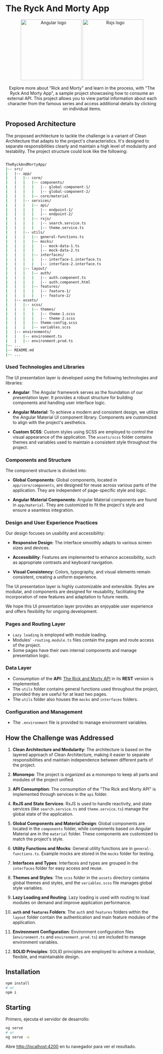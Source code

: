 # The Ryck And Morty App

<p align="center">
  <a href="https://angular.io/" target="blank"><img src="https://angular.io/assets/images/logos/angularjs/AngularJS-Shield.svg" width="200" alt="Angular logo" /></a>
  <a href="https://rxjs.dev/" target="blank"><img src="https://cdn.worldvectorlogo.com/logos/rxjs-1.svg" width="200" alt="Rxjs logo" /></a>
</p>

<p align="center">
  Explore more about "Rick and Morty" and learn in the process, with "The Ryck And Morty App", a sample project showcasing how to consume an external API. This project allows you to view partial information about each character from the famous series and access additional details by clicking on individual items.
</p>

## Proposed Architecture

The proposed architecture to tackle the challenge is a variant of Clean Architecture that adapts to the project's characteristics. It's designed to separate responsibilities clearly and maintain a high level of modularity and testability. The project structure could look like the following:

```bash

TheRyckAndMortyApp/
|-- src/
|   |-- app/
|   |   |-- core/
|   |   |   |-- components/
|   |   |   |   |-- global-component-1/
|   |   |   |   |-- global-component-2/
|   |   |   |-- core/material
|   |   |-- services/
|   |   |   |-- api/
|   |   |   |   |-- endpoint-1/
|   |   |   |   |-- endpoint-2/
|   |   |   |-- rxjs/
|   |   |   |   |-- search.service.ts
|   |   |   |   |-- theme.service.ts
|   |   |-- utils/
|   |   |   |-- general-functions.ts
|   |   |   |-- mocks/
|   |   |   |   |-- mock-data-1.ts
|   |   |   |   |-- mock-data-2.ts
|   |   |   |-- interfaces/
|   |   |   |   |-- interface-1.interface.ts
|   |   |   |   |-- interface-2.interface.ts
|   |   |-- layout/
|   |   |   |-- auth/
|   |   |   |   |-- auth.component.ts
|   |   |   |   |-- auth.component.html
|   |   |   |-- features/
|   |   |   |   |-- feature-1/
|   |   |   |   |-- feature-2/
|   |-- assets/
|   |   |-- scss/
|   |   |   |-- themes/
|   |   |   |   |-- theme-1.scss
|   |   |   |   |-- theme-2.scss
|   |   |   |-- theme-config.scss
|   |   |   |-- variables.scss
|   |-- environments/
|   |   |-- environment.ts
|   |   |-- environment.prod.ts
|-- ...
|-- README.md
|-- ...
```

### Used Technologies and Libraries

The UI presentation layer is developed using the following technologies and libraries:

- **Angular**: The Angular framework serves as the foundation of our presentation layer. It provides a robust structure for building components and handling user interface logic.

- **Angular Material**: To achieve a modern and consistent design, we utilize the Angular Material UI component library. Components are customized to align with the project's aesthetics.

- **Custom SCSS**: Custom styles using SCSS are employed to control the visual appearance of the application. The `assets/scss` folder contains themes and variables used to maintain a consistent style throughout the project.

### Components and Structure

The component structure is divided into:

- **Global Components**: Global components, located in `app/core/components`, are designed for reuse across various parts of the application. They are independent of page-specific style and logic.

- **Angular Material Components**: Angular Material components are found in `app/material`. They are customized to fit the project's style and ensure a seamless integration.

### Design and User Experience Practices

Our design focuses on usability and accessibility:

- **Responsive Design**: The interface smoothly adapts to various screen sizes and devices.

- **Accessibility**: Features are implemented to enhance accessibility, such as appropriate contrasts and keyboard navigation.

- **Visual Consistency**: Colors, typography, and visual elements remain consistent, creating a uniform experience.

The UI presentation layer is highly customizable and extensible. Styles are modular, and components are designed for reusability, facilitating the incorporation of new features and adaptation to future needs.

We hope this UI presentation layer provides an enjoyable user experience and offers flexibility for ongoing development.

### Pages and Routing Layer

- `Lazy loading` is employed with module loading.
- Modules' `-routing.module.ts` files contain the pages and route access of the project.
- Some pages have their own internal components and manage presentation logic.

### Data Layer

- Consumption of the **API:** [The Rick and Morty API](https://rickandmortyapi.com/) in its **REST** version is implemented.
- The `utils` folder contains general functions used throughout the project, provided they are useful for at least two pages.
- The `utils` folder also houses the `mocks` and `interfaces` folders.

### Configuration and Management

- The `.environment` file is provided to manage environment variables.

## How the Challenge was Addressed

1. **Clean Architecture and Modularity**: The architecture is based on the layered approach of Clean Architecture, making it easier to separate responsibilities and maintain independence between different parts of the project.
2. **Monorepo**: The project is organized as a monorepo to keep all parts and modules of the project unified.

3. **API Consumption**: The consumption of the "The Rick and Morty API" is implemented through services in the `api` folder.

4. **RxJS and State Services**: RxJS is used to handle reactivity, and state services (like `search.service.ts` and `theme.service.ts`) manage the global state of the application.

5. **Global Components and Material Design**: Global components are located in the `components` folder, while components based on Angular Material are in the `material` folder. These components are customized to match the project's style.

6. **Utility Functions and Mocks**: General utility functions are in `general-functions.ts`. Example mocks are stored in the `mocks` folder for testing.

7. **Interfaces and Types**: Interfaces and types are grouped in the `interfaces` folder for easy access and reuse.

8. **Themes and Styles**: The `scss` folder in the `assets` directory contains global themes and styles, and the `variables.scss` file manages global style variables.

9. **Lazy Loading and Routing**: Lazy loading is used with routing to load modules on demand and improve application performance.

10. **`auth` and `features` Folders**: The `auth` and `features` folders within the `layout` folder contain the authentication and main feature modules of the application.

11. **Environment Configuration**: Environment configuration files (`environment.ts` and `environment.prod.ts`) are included to manage environment variables.

12. **SOLID Principles**: SOLID principles are employed to achieve a modular, flexible, and maintainable design.

## Installation
```bash
npm install
# or
npm i
```

## Starting

Primero, ejecuta el servidor de desarrollo:

```bash
ng serve
# or
ng serve -o
```

Abre [http://localhost:4200](http://localhost:4200) en tu navegador para ver el resultado.


